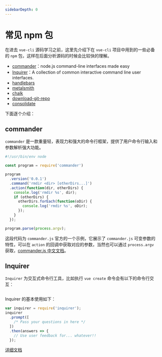 ```yaml
---
sidebarDepth: 0
---
```


# 常见 npm 包

在进去 `vue-cli` 源码学习之前，这里先介绍下在 `vue-cli` 项目中用到的一些必备的 `npm` 包，这样在后面分析源码的时候会比较快的理解。
* [commander](https://github.com/tj/commander.js)：node.js command-line interfaces made easy
* [Inquirer](https://github.com/SBoudrias/Inquirer.js)：A collection of common interactive command line user interfaces.
* [handlebars](https://github.com/wycats/handlebars.js)
* [metalsmith](https://github.com/segmentio/metalsmith)
* [chalk](https://github.com/chalk/chalk)
* [download-git-repo](https://github.com/flipxfx/download-git-repo)
* [consolidate](https://github.com/tj/consolidate.js)

下面逐个介绍：

## commander

`commander` 是一款重量轻，表现力和强大的命令行框架，提供了用户命令行输入和参数解析强大功能。

``` javascript
#!/usr/bin/env node

const program = require('commander')

program
  .version('0.0.1')
  .command('rmdir <dir> [otherDirs...]')
  .action(function(dir, otherDirs) {
    console.log('rmdir %s', dir);
    if (otherDirs) {
      otherDirs.forEach(function(oDir) {
        console.log('rmdir %s', oDir);
      });
    }
  });

program.parse(process.argv);
```
这段代码为 `commander.js` 官方的一个示例，它展示了 `commander.js` 可变参数的特性，可以在 `action` 的回调中获取对应的参数，当然也可以通过 `process.argv` 获取，[commander.js 中文文档](https://github.com/tj/commander.js/blob/master/Readme_zh-CN.md)。

## Inquirer
`Inquirer` 为交互式命令行工具，比如执行 `vue create` 命令会有以下的命令行交互：

<img :src="$withBase('/assets/install-img01.png')">

Inquirer 的基本使用如下：

``` javascript
var inquirer = require('inquirer');
inquirer
  .prompt([
    /* Pass your questions in here */
  ])
  .then(answers => {
    // Use user feedback for... whatever!!
  });
```
[详细文档](https://github.com/SBoudrias/Inquirer.js)
